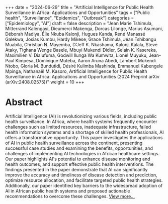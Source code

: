 +++
date = "2024-06-29"
title = "Artificial Intelligence for Public Health Surveillance in Africa: Applications and Opportunities"
tags = ["Public health", "Surveillance", "Epidemics", "Outbreak"]
categories = ["Epidemiology", "AI"]
draft = false
description = "Jean Marie Tshimula, Mitterrand Kalengayi, Dieumerci Makenga, Dorcas Lilonge, Marius Asumani, Déborah Madiya, Élie Nkuba Kalonji, Hugues Kanda, René Manassé Galekwa, Josias Kumbu, Hardy Mikese, Grace Tshimula, Jean Tshibangu Muabila, Christian N. Mayemba, D'Jeff K. Nkashama, Kalonji Kalala, Steve Ataky, Tighana Wenge Basele, Mbuyi Mukendi Didier, Selain K. Kasereka, Maximilien V. Dialufuma, Godwill Ilunga Wa Kumwita, Lionel Muyuku, Jean-Paul Kimpesa, Dominique Muteba, Aaron Aruna Abedi, Lambert Mukendi Ntobo, Gloria M. Bundutidi, Désiré Kulimba Mashinda, Emmanuel Kabengele Mpinga, Nathanaël M. Kasoro, Artificial Intelligence for Public Health Surveillance in Africa: Applications and Opportunities (2024 Preprint arXiv (arXiv:2408.02575))"
weight = 10
+++


	




# Abstract
Artificial Intelligence (AI) is revolutionizing various fields, including public health surveillance. In Africa, where health systems frequently encounter challenges such as limited resources, inadequate infrastructure, failed health information systems and a shortage of skilled health professionals, AI offers a transformative opportunity. This paper investigates the applications of AI in public health surveillance across the continent, presenting successful case studies and examining the benefits, opportunities, and challenges of implementing AI technologies in African healthcare settings. Our paper highlights AI's potential to enhance disease monitoring and health outcomes, and support effective public health interventions. The findings presented in the paper demonstrate that AI can significantly improve the accuracy and timeliness of disease detection and prediction, optimize resource allocation, and facilitate targeted public health strategies. Additionally, our paper identified key barriers to the widespread adoption of AI in African public health systems and proposed actionable recommendations to overcome these challenges. [View more...](https://arxiv.org/pdf/2408.02575)
